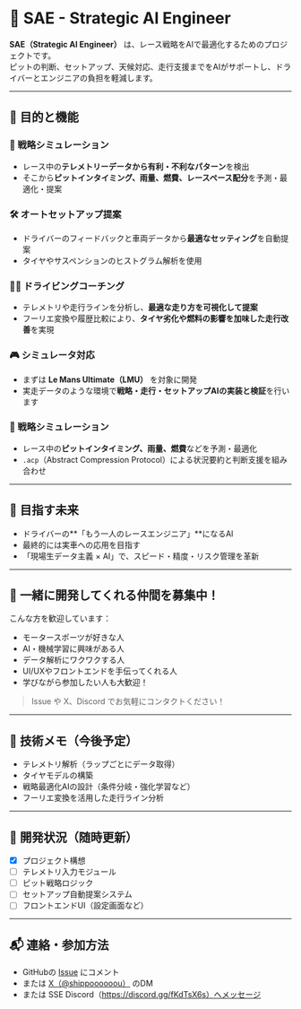 # 🏁 SAE - Strategic AI Engineer

**SAE（Strategic AI Engineer）** は、レース戦略をAIで最適化するためのプロジェクトです。  
ピットの判断、セットアップ、天候対応、走行支援までをAIがサポートし、ドライバーとエンジニアの負担を軽減します。

---

## 🎯 目的と機能

### 🔄 戦略シミュレーション
- レース中の**テレメトリーデータから有利・不利なパターン**を検出
- そこから**ピットインタイミング、雨量、燃費、レースペース配分**を予測・最適化・提案

### 🛠 オートセットアップ提案
- ドライバーのフィードバックと車両データから**最適なセッティング**を自動提案
- タイヤやサスペンションのヒストグラム解析を使用

### 🧑‍🏫 ドライビングコーチング
- テレメトリや走行ラインを分析し、**最適な走り方を可視化して提案**
- フーリエ変換や履歴比較により、**タイヤ劣化や燃料の影響を加味した走行改善**を実現

### 🎮 シミュレータ対応
- まずは **Le Mans Ultimate（LMU）** を対象に開発
- 実走データのような環境で**戦略・走行・セットアップAIの実装と検証**を行います

### 🔄 戦略シミュレーション
- レース中の**ピットインタイミング、雨量、燃費**などを予測・最適化
- `.acp`（Abstract Compression Protocol）による状況要約と判断支援を組み合わせ

---

## 🌟 目指す未来

- ドライバーの**「もう一人のレースエンジニア」**になるAI
- 最終的には実車への応用を目指す
- 「現場生データ主義 × AI」で、スピード・精度・リスク管理を革新

---

## 🤝 一緒に開発してくれる仲間を募集中！

こんな方を歓迎しています：

- モータースポーツが好きな人
- AI・機械学習に興味がある人
- データ解析にワクワクする人
- UI/UXやフロントエンドを手伝ってくれる人
- 学びながら参加したい人も大歓迎！

> Issue や X、Discord でお気軽にコンタクトください！

---

## 🔧 技術メモ（今後予定）

- テレメトリ解析（ラップごとにデータ取得）
- タイヤモデルの構築
- 戦略最適化AIの設計（条件分岐・強化学習など）
- フーリエ変換を活用した走行ライン分析

---

## 📌 開発状況（随時更新）

- [x] プロジェクト構想
- [ ] テレメトリ入力モジュール
- [ ] ピット戦略ロジック
- [ ] セットアップ自動提案システム
- [ ] フロントエンドUI（設定画面など）

---

## 📬 連絡・参加方法

- GitHubの [Issue](https://github.com/Tora102/SSE_auto_setup_builder/issues/1) にコメント
- または [X（@shippoooooou）](https://x.com/shippoooooou) のDM
- または SSE Discord（https://discord.gg/fKdTsX6s）へメッセージ
